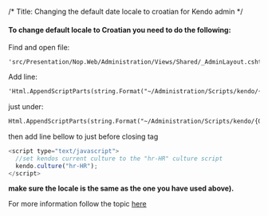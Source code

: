 /*
Title: Changing the default date locale to croatian for Kendo admin
*/

#### To change default locale to Croatian you need to do the following:


Find and open file: 
```
'src/Presentation/Nop.Web/Administration/Views/Shared/_AdminLayout.cshtml'
```

Add line: 
```html
'Html.AppendScriptParts(string.Format("~/Administration/Scripts/kendo/{0}/cultures/kendo.culture.hr-HR.min.js", kendoVersion));' 
```
just under: 

```html
Html.AppendScriptParts(string.Format("~/Administration/Scripts/kendo/{0}/kendo.web.min.js", kendoVersion));
```

then add line bellow to just before closing </head> tag

```js
<script type="text/javascript">
  //set kendos current culture to the "hr-HR" culture script
  kendo.culture("hr-HR");
</script>
```

**make sure the locale is the same as the one you have used above).**

For more information follow the topic [here](https://www.nopcommerce.com/boards/t/2653/how-to-change-date-format-for-admin-interface.aspx?p=6)
